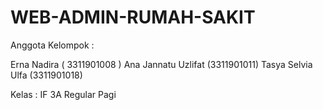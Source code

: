 # WEB-ADMIN-RUMAH-SAKIT

Anggota Kelompok :

Erna Nadira ( 3311901008 )
Ana Jannatu Uzlifat (3311901011)
Tasya Selvia Ulfa (3311901018)

Kelas :
IF 3A Regular Pagi

